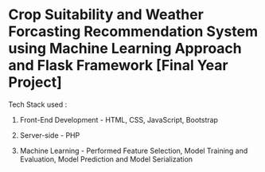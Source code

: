 # Crop Suitability and Weather Forcasting Recommendation System using Machine Learning Approach and Flask Framework [Final Year Project]


Tech Stack used :

1. Front-End Development - HTML, CSS, JavaScript, Bootstrap

2. Server-side - PHP

3. Machine Learning  - Performed Feature Selection, Model Training and Evaluation, Model Prediction and Model Serialization


